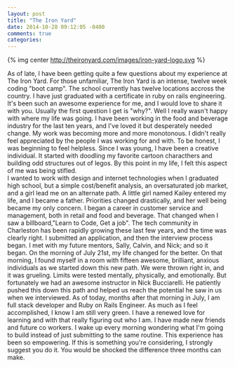 ```yaml
---
layout: post
title: "The Iron Yard"
date: 2014-10-28 09:12:05 -0400
comments: true
categories: 
---
```

{% img center http://theironyard.com/images/iron-yard-logo.svg %}

As of late, I have been getting quite a few questions about my experience at The Iron Yard.  For those unfamiliar, The Iron Yard is an intense, twelve week coding "boot camp".  The school currently has twelve locations accross the country.  I have just graduated with a certificate in ruby on rails engineering. It's been such an awesome experience for me, and I would love to share it with you.
Usually the first question I get is "why?". 
Well I really wasn't happy with where my life was going.  I have been working in the food and beverage industry for the last ten years, and I've loved it but desperately needed change.  My work was becoming more and more monotonous.  I didn't really feel appreciated by the people I was working for and with.  To be honest, I was beginning to feel helpless.  Since I was young, I have been a creative individual. It started with doodling my favorite cartoon characthers and building odd structures out of legos.  By this point in my life, I felt this aspect of me was being stifled.  
I wanted to work with design and internet technologies when I graduated high school, but a simple cost/benefit analysis,  an oversaturated job market, and a girl lead me on an alternate path.  A little girl named Kailey entered my life, and I became a father.  Priorities changed drastically, and her well being became my only concern.  I began a career in customer service and management, both in retail and food and beverage.  That changed when I saw a billboard,"Learn to Code, Get a job".  The tech community in Charleston has been rapidly growing these last few years, and the time was clearly right.  I submitted an application, and then the interview process began.  I met with my future mentors, Sally, Calvin, and Nick; and so it began.  On the morning of July 21st, my life changed for the better.
On that morning, I found myself in a room with fifteen awesome, brilliant, anxious individuals as we started down this new path.  We were thrown right in, and it was grueling. Limits were tested mentally, physically, and emotionally.  But fortunately we had an awesome instructor in Nick Bucciarelli.  He patiently pushed this down this path and helped us reach the potential he saw in us when we interviewed.
As of today, months after that morning in July, I am full stack developer and Ruby on Rails Engineer.  As much as I feel accomplished, I know I am still very green.  I have a renewed love for learning and with that really figuring out who I am.  I have made new friends and future co workers.  I wake up every morning wondering what I'm going to build instead of just submitting to the same routine.  This experience has been so empowering.  If this is something you're considering, I strongly suggest you do it.  You would be shocked the difference three months can make.